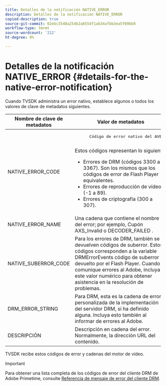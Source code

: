 ```yaml
---
title: Detalles de la notificación NATIVE_ERROR
description: Detalles de la notificación NATIVE_ERROR
copied-description: true
source-git-commit: 02ebc3548a254b2a6554f1ab34afbb3ea5f09bb8
workflow-type: tm+mt
source-wordcount: '212'
ht-degree: 0%

---
```


# Detalles de la notificación NATIVE_ERROR {#details-for-the-native-error-notification}

Cuando TVSDK administra un error nativo, establece algunos o todos los valores de clave de metadatos siguientes.

<table id="table_86A21619515B435DBB65DC4DFBB64B29"> 
 <thead> 
  <tr> 
   <th colname="col1" class="entry"> Nombre de clave de metadatos </th> 
   <th colname="col2" class="entry"> Valor de metadatos </th> 
  </tr> 
 </thead>
 <tbody> 
  <tr> 
   <td colname="col1"> <span class="codeph"> NATIVE_ERROR_CODE </span> </td> 
   <td colname="col2"> 
    <pre>
      Código de error nativo del AVE. 
    </pre> Estos códigos representan lo siguiente: 
    <ul id="ul_330C626DE27B45A09E8851CC24768A07"> 
     <li id="li_0845A9BBB55545BDB49BD4F4802C0E54">Errores de DRM (códigos 3300 a 3367). Son los mismos que los códigos de error de Flash Player equivalentes. </li> 
     <li id="li_98A571480C154CF0AE1DC101FF0834C4">Errores de reproducción de vídeo (-1 a 89). </li> 
     <li id="li_D7C19955DEF94DA88B822C8C57D6D2F4">Errores de criptografía (300 a 307). </li> 
    </ul> </td> 
  </tr> 
  <tr> 
   <td colname="col1"> <span class="codeph"> NATIVE_ERROR_NAME </span> </td> 
   <td colname="col2"> Una cadena que contiene el nombre del error; por ejemplo, <span class="codeph"> Cupón AXS_Invalid </span> o <span class="codeph"> DECODER_FAILED </span>. </td> 
  </tr> 
  <tr> 
   <td colname="col1"> <span class="codeph"> NATIVE_SUBERROR_CODE </span> </td> 
   <td colname="col2"> Para los errores de DRM, también se devuelven códigos de suberror. Estos códigos corresponden a la variable <span class="codeph"> DRMErrorEvents </span> código de suberror devuelto por el Flash Player. Cuando comunique errores al Adobe, incluya este valor numérico para obtener asistencia en la resolución de problemas. </td> 
  </tr> 
  <tr> 
   <td colname="col1"> <span class="codeph"> DRM_ERROR_STRING </span> </td> 
   <td colname="col2"> Para DRM, esta es la cadena de error personalizada de la implementación del servidor DRM, si ha definido alguna. Incluya esto también al informar de errores al Adobe. </td> 
  </tr> 
  <tr> 
   <td colname="col1"> <span class="codeph"> DESCRIPCIÓN </span> </td> 
   <td colname="col2"> Descripción en cadena del error. Normalmente, la dirección URL del contenido. </td> 
  </tr> 
 </tbody> 
</table>

TVSDK recibe estos códigos de error y cadenas del motor de vídeo.

>[!IMPORTANT]
>
>Para obtener una lista completa de los códigos de error del cliente DRM de Adobe Primetime, consulte [Referencia de mensaje de error del cliente DRM](https://helpx.adobe.com/content/dam/help/en/primetime/drm/drm_client_error_message_reference.pdf).
